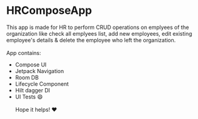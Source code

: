# HRComposeApp
This app is made for HR to perform CRUD operations on emplyees of the organization like check all emplyees list, add new employees, edit existing employee's details & delete the employee who left the organization. <br /><br /> App contains:<br />
* Compose UI<br />
* Jetpack Navigation<br />
* Room DB<br />
* Lifecycle Component<br />
* Hilt dagger DI <br />
* UI Tests :smile: <br /><br />Hope it helps! :heart:
 
